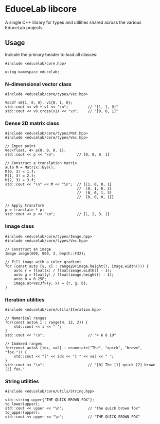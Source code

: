 # EduceLab libcore

A single C++ library for types and utilities shared across the various EduceLab projects.

## Usage

Include the primary header to load all classes:
```{.cpp}
#include <educelab/core.hpp>

using namespace educelab;
```

### N-dimensional vector class

```{.cpp}
#include <educelab/core/types/Vec.hpp>

Vec3f v0{1, 0, 0}, v1{0, 1, 0};
std::cout << v0 + v1 << "\n";         // "[1, 1, 0]"
std::cout << v0.cross(v1) << "\n";    // "[0, 0, 1]"
```

### Dense 2D matrix class

```{.cpp}
#include <educelab/core/types/Mat.hpp>
#include <educelab/core/types/Vec.hpp>

// Input point
Vec<float, 4> p{0, 0, 0, 1};
std::cout << p << "\n";          // [0, 0, 0, 1]

// Construct a translation matrix
auto M = Matrix::Eye();
M(0, 3) = 1.f;
M(1, 3) = 2.f;
M(2, 3) = 3.f;
std::cout << "\n" << M << "\n";  // [[1, 0, 0, 1]
                                 //  [0, 1, 0, 2]
                                 //  [0, 0, 1, 3]
                                 //  [0, 0, 0, 1]]

// Apply transform               
p = translate * p;
std::cout << p << "\n";          // [1, 2, 3, 1]
```

### Image class

```{.cpp}
#include <educelab/core/types/Image.hpp>
#include <educelab/core/types/Vec.hpp>

// Construct an image
Image image(600, 800, 3, Depth::F32);

// Fill image with a color gradient
for (const auto [y, x] : range2D(image.height(), image.width())) {
    auto r = float(x) / float(image.width() - 1);
    auto g = float(y) / float(image.height() - 1);
    auto b = 0.25F;
    image.at<Vec3f>(y, x) = {r, g, b};
}
```

### Iteration utilities

```{.cpp}
#include <educelab/core/utils/Iteration.hpp>

// Numerical ranges
for(const auto& i : range(4, 12, 2)) {
    std::cout << i << " ";
}
std::cout << "\n";                    // "4 6 8 10"

// Indexed ranges
for(const auto& [idx, val] : enumerate("The", "quick", "brown", "fox.")) {
    std::cout << "[" << idx << "] " << val << " ";
}
std::cout << "\n";                    // "[0] The [1] quick [2] brown [3] fox."
```

### String utilities

```{.cpp}
#include <educelab/core/utils/String.hpp>

std::string upper{"THE QUICK BROWN FOX"};
to_lower(upper);
std::cout << upper << "\n";           // "the quick brown fox"
to_upper(upper);
std::cout << upper << "\n";           // "THE QUICK BROWN FOX"
```
